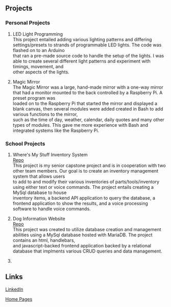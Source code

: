 ## Projects
### Personal Projects
1. LED Light Programming  
  This project entailed adding various lighting patterns and differing settings/presets to strands of programmable LED lights. The code was flashed on to an Arduino  
  that ran a pre-made source code to handle the setup of the lights. I was able to create several different light patterns and experiment with timings, movement, and  
  other aspects of the lights.
  
2. Magic Mirror  
  The Magic Mirror was a large, hand-made mirror with a one-way mirror that had a monitor mounted to the back controlled by a Raspberry Pi. A preset program was  
  loaded on to the Raspberry Pi that started the mirror and displayed a blank canvas, then several modules were added created in Bash to add various functions to the mirror,  
  such as the time of day, weather, calendar, daily quotes and many other types of modules. This gave me more experience with Bash and integrated systems like the Raspberry Pi.  
  
### School Projects
1. Where's My Stuff Inventory System  
  [Repo](https://github.com/friesemi/Where-s_My_Stuff)  
  This project is my senior capstone project and is in cooperation with two other team members. Our goal is to create an inventory management system that allows users   
  to add to and modify their various inventories of parts/tools/inventory using either text or voice commands. The project entails creating a MySql database to house  
  inventory items, a backend API application to query the database, a frontend application to show the results, and a voice processing software to handle voice commands.  
  
2. Dog Information Website  
  [Repo](https://github.com/friesemi/CS340FinalProject)  
  This project was created to utilize database creation and management abilities using a MySql database hosted with MariaDB. The project contains an html, handlebars,   
  and javascript-backed frontend application backed by a relational database that implments various CRUD queries and data management.  

3. 
## Links

[LinkedIn](https://www.linkedin.com/in/michael-friesen-99201/)

[Home Pages](./index.md)

